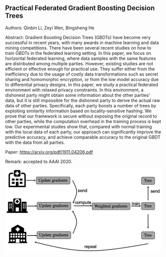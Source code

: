 ## Practical Federated Gradient Boosting Decision Trees

Authors: Qinbin Li, Zeyi Wen, Bingsheng He

Abstract: Gradient Boosting Decision Trees (GBDTs) have become very successful in recent years, with many awards in machine learning and data mining competitions. There have been several recent studies on how to train GBDTs in the federated learning setting. In this paper, we focus on horizontal federated learning, where data samples with the same features are distributed among multiple parties. However, existing studies are not efficient or effective enough for practical use. They suffer either from the inefficiency due to the usage of costly data transformations such as secret sharing and homomorphic encryption, or from the low model accuracy due to differential privacy designs. In this paper, we study a practical federated environment with relaxed privacy constraints. In this environment, a dishonest party might obtain some information about the other parties' data, but it is still impossible for the dishonest party to derive the actual raw data of other parties. Specifically, each party boosts a number of trees by exploiting similarity information based on locality-sensitive hashing. We prove that our framework is secure without exposing the original record to other parties, while the computation overhead in the training process is kept low. Our experimental studies show that, compared with normal training with the local data of each party, our approach can significantly improve the predictive accuracy, and achieve comparable accuracy to the original GBDT with the data from all parties.

Paper: https://arxiv.org/pdf/1911.04206.pdf

Remark: accepted to AAAI 2020.

![](SimFL/train_a_tree.png)
